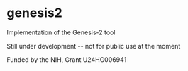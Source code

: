 # genesis2
Implementation of the Genesis-2 tool 

Still under development -- not for public use at the moment

Funded by the NIH, Grant U24HG006941
